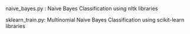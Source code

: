 naive_bayes.py : Naive Bayes Classification using nltk libraries

sklearn_train.py: Multinomial Naive Bayes Classification using scikit-learn libraries
